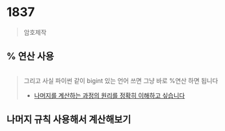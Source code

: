 # 1837
> 암호제작

## % 연산 사용
```python
```

> 그리고 사실 파이썬 같이 bigint 있는 언어 쓰면 그냥 바로 %연산 하면 됩니다  
>  
> - [나머지를 계산하는 과정의 원리를 정확히 이해하고 싶습니다](https://www.acmicpc.net/board/view/54146)  

## 나머지 규칙 사용해서 계산해보기